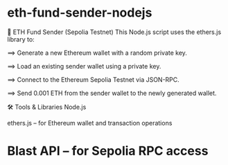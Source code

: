 # eth-fund-sender-nodejs
🔁 ETH Fund Sender (Sepolia Testnet)
This Node.js script uses the ethers.js library to:

==> Generate a new Ethereum wallet with a random private key.

==> Load an existing sender wallet using a private key.

==> Connect to the Ethereum Sepolia Testnet via JSON-RPC.

==> Send 0.001 ETH from the sender wallet to the newly generated wallet.

🛠️ Tools & Libraries
Node.js

ethers.js – for Ethereum wallet and transaction operations

Blast API – for Sepolia RPC access
=======
